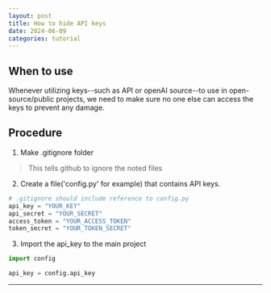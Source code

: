 ```yaml
---
layout: post
title: How to hide API keys
date: 2024-06-09
categories: tutorial
---
```


## When to use
Whenever utilizing keys--such as API or openAI source--to use in open-source/public projects, we need to make sure no one else can access the keys to prevent any damage.

## Procedure

1. Make .gitignore folder
> This tells github to ignore the noted files
2. Create a file('config.py' for example) that contains API keys.
```python
# .gitignore should include reference to config.py
api_key = "YOUR_KEY"
api_secret = "YOUR_SECRET"
access_token = "YOUR_ACCESS_TOKEN"
token_secret = "YOUR_TOKEN_SECRET"
```
3. Import the api_key to the main project
```python
import config

api_key = config.api_key
```

---